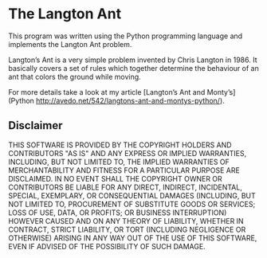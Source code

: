 # The Langton Ant

This program was written using the Python programming language and implements the Langton Ant problem.

Langton’s Ant is a very simple problem invented by Chris Langton in 1986. It basically covers a set of rules which together determine the behaviour of an ant that colors the ground while moving. 

For more details take a look at my article [Langton’s Ant and Monty’s](Python http://avedo.net/542/langtons-ant-and-montys-python/).

## Disclaimer

THIS SOFTWARE IS PROVIDED BY THE COPYRIGHT HOLDERS AND CONTRIBUTORS "AS IS" AND ANY EXPRESS OR IMPLIED WARRANTIES, INCLUDING, BUT NOT LIMITED TO, THE IMPLIED WARRANTIES OF MERCHANTABILITY AND FITNESS FOR A PARTICULAR PURPOSE ARE DISCLAIMED. IN NO EVENT SHALL THE COPYRIGHT OWNER OR CONTRIBUTORS BE LIABLE FOR ANY DIRECT, INDIRECT, INCIDENTAL, SPECIAL, EXEMPLARY, OR CONSEQUENTIAL DAMAGES (INCLUDING, BUT NOT LIMITED TO, PROCUREMENT OF SUBSTITUTE GOODS OR SERVICES; LOSS OF USE, DATA, OR PROFITS; OR BUSINESS INTERRUPTION) HOWEVER CAUSED AND ON ANY THEORY OF LIABILITY, WHETHER IN CONTRACT, STRICT LIABILITY, OR TORT (INCLUDING NEGLIGENCE OR OTHERWISE) ARISING IN ANY WAY OUT OF THE USE OF THIS SOFTWARE, EVEN IF ADVISED OF THE POSSIBILITY OF SUCH DAMAGE.
